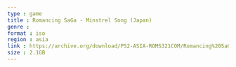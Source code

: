 ```yaml
---
type : game
title : Romancing SaGa - Minstrel Song (Japan)
genre : 
format : iso
region : asia
link : https://archive.org/download/PS2-ASIA-ROMS321COM/Romancing%20SaGa%20-%20Minstrel%20Song%20%28Japan%29.7z
size : 2.1GB
---
```

